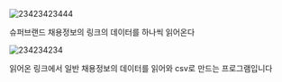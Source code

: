 ![23423423444](https://user-images.githubusercontent.com/71222288/160711762-0afcf55a-a182-41c2-a620-5a61c99df2a4.PNG)

슈퍼브랜드 채용정보의 링크의 데이터를 하나씩 읽어온다

![234234234](https://user-images.githubusercontent.com/71222288/160711755-53dc887e-d26c-400c-a2cd-266a303c0be6.PNG)

읽어온 링크에서 일반 채용정보의 데이터를 읽어와 csv로 만드는 프로그램입니다
